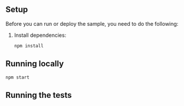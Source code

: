 
## Setup

Before you can run or deploy the sample, you need to do the following:

1.  Install dependencies:

        npm install

## Running locally

    npm start


## Running the tests


